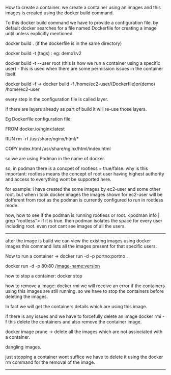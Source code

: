 How to create a container. we create a container using an images and this images is created using the docker build command.

To this docker build command we have to provide a configuration file. by default docker searches for a file named Dockerfile for creating a image until unless explicitly mentioned.

docker build . (if the dockerfile is in the same directory)

docker build -t (tags) <name of the image>:<version> eg: demo1:v2

docker build -t --user root (this is how we run a container using a specific user) - this is used when there are some permission issues in the container itself. 

docker build -f <path to the directory> <path to the files requries by the container> -> docker build -f /home/ec2-user/(Dockerfile)or(demo)<name of the file that contains the docker configuration> /home/ec2-user <this is how we mention the path required for the files required by docker as part of configuration eg usage of this is for COPY layer>

every step in the configuration file is called layer.

if there are layers already as part of build it will re-use those layers.

Eg Dockerfile configuration file: 

FROM docker.io/nginx:latest 

RUN rm -rf /usr/share/nginx/html/* 

COPY index.html /usr/share/nginx/html/index.html    

so we are using Podman in the name of docker.

so, in podman there is a concpet of rootless = true/false. why is this important: rootless means the concept of root user having highest authority and access to everything wont be supported here.

for example: i have created the some images by ec2-user and some other root. but when i took docker images the images shown for ec2-user will be dofferent from root as the podman is currently configured to run in rootless mode.

now, how to see if the podman is running rootless or root. <podman info | grep "rootless"> if it is true. then podman isolates the space for every user including root. even root cant see images of all the users.

--------------------------------------------------------------------------------------------------------------------------------------------------------------------------------------------------

after the image is build we can view the existing images using docker images this command lists all the images present for that specific users.

Now to run a container -> docker run -d <detached mode> -p portno<host machine>:portno<container port> <image-id>.

docker run -d -p 80:80 <image-id>/<image-name:version>

how to stop a container: docker stop <container-ID>

how to remove a image: docker rmi <iamge-ID> we will receive an error if the containers using this images are still running. so we have to stop the containers before deleting the images.

In fact we will get the containers details which are using this image.

if there is any issues and we have to forcefully delete an image docker rmi -f <image-ID> this delete the containers and also remove the container image.

docker image prune -> delete all the images which are not assiociated with a container.

dangling images.

just stopping a container wont suffice we have to delete it using the docker rm <container-ID> command for the removal of the image.


--------------------------------------------------------------------------------------------------------------------------------------------------------------------------------------------------

















